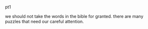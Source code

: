 pt1

we should not take the words in the bible for granted. there are many puzzles that need our careful attention.

